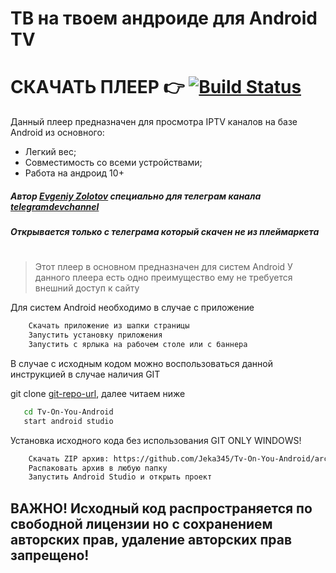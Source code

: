 # ТВ на твоем андроиде для Android TV
# СКАЧАТЬ ПЛЕЕР 👉 [![Build Status](https://travis-ci.org/joemccann/dillinger.svg?branch=master)][release]

Данный плеер предназначен для просмотра IPTV каналов на базе Android из основного:
- Легкий вес;
- Совместимость со всеми устройствами;
- Работа на андроид 10+

##### Автор [Evgeniy Zolotov] специально для телеграм канала [telegramdevchannel]
##### Открывается только с телеграма который скачен не из плеймаркета
#
> Этот плеер в основном предназначен для систем Android
> У данного плеера есть одно преимущество ему не требуется внешний доступ к сайту

Для систем Android необходимо в случае с приложение
```sh
    Скачать приложение из шапки страницы
    Запустить установку приложения
    Запустить с ярлыка на рабочем столе или с баннера
````

В случае с исходным кодом можно воспользоваться данной инструкцией в случае наличия GIT

git clone [git-repo-url], далее читаем ниже

```sh
   cd Tv-On-You-Android
   start android studio
`````

Установка исходного кода без использования GIT ONLY WINDOWS!

````sh
    Скачать ZIP архив: https://github.com/Jeka345/Tv-On-You-Android/archive/refs/tags/MainUpdate.zip
    Распаковать архив в любую папку
    Запустить Android Studio и открыть проект
``````
   [git-repo-url]: <https://github.com/Jeka345/Tv-On-You-Android.git>
   [Evgeniy Zolotov]: <https://t.me/SmallVeins>
   [telegramdevchannel]: <https://t.me/devcm_jeka345old>
   [github-source-nogit]: <https://github.com/Jeka345/Tv-On-You-Android>
   [release]: <https://github.com/Jeka345/Tv-On-You-Android/releases/download/MainUpdate/app-release-ssl.apk>
   
## ВАЖНО! Исходный код распространяется по свободной лицензии но с сохранением авторских прав, удаление авторских прав запрещено!
